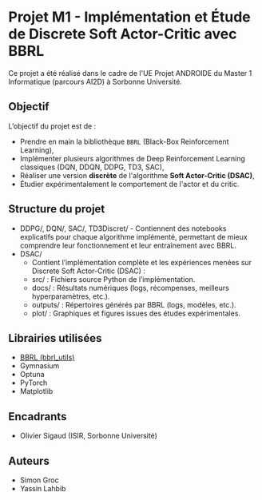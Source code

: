 # Projet M1 - Implémentation et Étude de Discrete Soft Actor-Critic avec BBRL

Ce projet a été réalisé dans le cadre de l'UE Projet ANDROIDE du Master 1 Informatique (parcours AI2D) à Sorbonne Université.

## Objectif

L’objectif du projet est de :
- Prendre en main la bibliothèque `BBRL` (Black-Box Reinforcement Learning),
- Implémenter plusieurs algorithmes de Deep Reinforcement Learning classiques (DQN, DDQN, DDPG, TD3, SAC),
- Réaliser une version **discrète** de l'algorithme **Soft Actor-Critic (DSAC)**,
- Étudier expérimentalement le comportement de l'actor et du critic.

## Structure du projet

- DDPG/, DQN/, SAC/, TD3Discret/
        - Contiennent des notebooks explicatifs pour chaque algorithme implémenté, permettant de mieux comprendre leur fonctionnement et leur entraînement avec BBRL.
- DSAC/
    - Contient l’implémentation complète et les expériences menées sur Discrete Soft Actor-Critic (DSAC) :
    - src/ : Fichiers source Python de l’implémentation.
    - docs/ : Résultats numériques (logs, récompenses, meilleurs hyperparamètres, etc.).
    - outputs/ : Répertoires générés par BBRL (logs, modèles, etc.).
    - plot/ : Graphiques et figures issues des études expérimentales.
 
## Librairies utilisées
- [BBRL (bbrl_utils)](https://github.com/osigaud/bbrl)
- Gymnasium
- Optuna
- PyTorch
- Matplotlib

## Encadrants

- Olivier Sigaud (ISIR, Sorbonne Université)

## Auteurs
- Simon Groc 
- Yassin Lahbib
  
